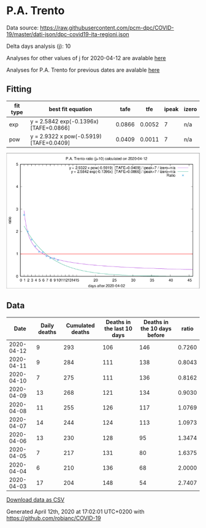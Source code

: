 # P.A. Trento

Data source: https://raw.githubusercontent.com/pcm-dpc/COVID-19/master/dati-json/dpc-covid19-ita-regioni.json

Delta days analysis (j): 10

Analyses for other values of j for 2020-04-12 are avalable [here](../2020-04-12/README.md)

Analyses for P.A. Trento for previous dates are avalable [here](../README.md)

## Fitting 
|fit type|best fit equation|tafe|tfe|ipeak|izero|
|-------|-----|--------|------|---|---|
|exp|y = 2.5842 exp(-0.1396x)  [TAFE=0.0866]|0.0866|0.0052|7|n/a|
|pow|y = 2.9322 x pow(-0.5919)  [TAFE=0.0409]|0.0409|0.0011|7|n/a|

![Plot](COVID-19_p.a._trento_j10_2020-04-12.png)

## Data
|Date|Daily deaths|Cumulated deaths|Deaths in the last 10 days|Deaths in the 10 days before|ratio|
|----|----------|-----------|-------|--------------------|-----|
|2020-04-12|9|293|106|146|0.7260|
|2020-04-11|9|284|111|138|0.8043|
|2020-04-10|7|275|111|136|0.8162|
|2020-04-09|13|268|121|134|0.9030|
|2020-04-08|11|255|126|117|1.0769|
|2020-04-07|14|244|124|113|1.0973|
|2020-04-06|13|230|128|95|1.3474|
|2020-04-05|7|217|131|80|1.6375|
|2020-04-04|6|210|136|68|2.0000|
|2020-04-03|17|204|148|54|2.7407|

[Download data as CSV](COVID-19_p.a._trento_j10_2020-04-12.csv)

Generated April 12th, 2020 at 17:02:01 UTC+0200 with https://github.com/robianc/COVID-19
